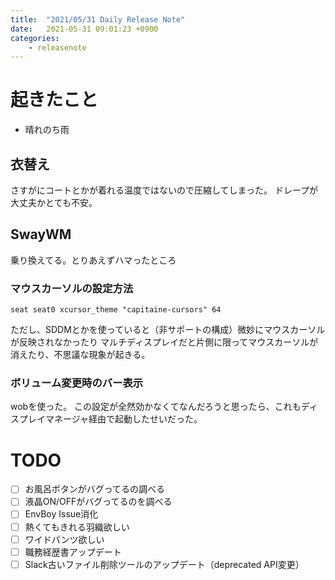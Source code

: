 ```yaml
---
title:  "2021/05/31 Daily Release Note"
date:   2021-05-31 09:01:23 +0900
categories:
	- releasenote
---
```

# 起きたこと

* 晴れのち雨

## 衣替え

さすがにコートとかが着れる温度ではないので圧縮してしまった。
ドレープが大丈夫かとても不安。

## SwayWM

乗り換えてる。とりあえずハマったところ

### マウスカーソルの設定方法

`seat seat0 xcursor_theme "capitaine-cursors" 64`

ただし、SDDMとかを使っていると（非サポートの構成）微妙にマウスカーソルが反映されなかったり
マルチディスプレイだと片側に限ってマウスカーソルが消えたり、不思議な現象が起きる。

### ボリューム変更時のバー表示

wobを使った。 この設定が全然効かなくてなんだろうと思ったら、これもディスプレイマネージャ経由で起動したせいだった。

# TODO 

- [ ] お風呂ボタンがバグってるの調べる
- [ ] 液晶ON/OFFがバグってるのを調べる
- [ ] EnvBoy Issue消化
- [ ] 熱くてもきれる羽織欲しい
- [ ] ワイドパンツ欲しい
- [ ] 職務経歴書アップデート
- [ ] Slack古いファイル削除ツールのアップデート（deprecated API変更）